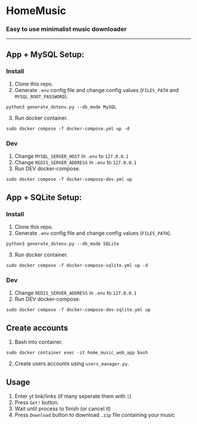 # HomeMusic
### Easy to use minimalist music downloader

---
## App + MySQL Setup:
### Install
1. Clone this repo.
2. Generate `.env` config file and change config values (`FILES_PATH` and `MYSQL_ROOT_PASSWORD`).
```
python3 generate_dotenv.py --db_mode MySQL
```
3. Run docker container.
```
sudo docker compose -f docker-compose.yml up -d
```

### Dev
1. Change `MYSQL_SERVER_HOST` in `.env` to `127.0.0.1`
2. Change `REDIS_SERVER_ADDRESS` in `.env` to `127.0.0.1`
3. Run DEV docker-compose.
```
sudo docker compose -f docker-compose-dev.yml up
```

## App + SQLite Setup:
### Install
1. Clone this repo.
2. Generate `.env` config file and change config values (`FILES_PATH`).
```
python3 generate_dotenv.py --db_mode SQLite
```
3. Run docker container.
```
sudo docker compose -f docker-compose-sqlite.yml up -d
```

### Dev
1. Change `REDIS_SERVER_ADDRESS` in `.env` to `127.0.0.1`
2. Run DEV docker-compose.
```
sudo docker compose -f docker-compose-dev-sqlite.yml up
```

## Create accounts
1. Bash into container.
```
sudo docker container exec -it home_music_web_app bash
```
2. Create users accounts using `users_manager.py`.

## Usage
1. Enter yt link/links (if many seperate them with `|`)
2. Press `Get!` button.
3. Wait until process to finish (or cancel it)
4. Press `Download` button to download `.zip` file containing your music
